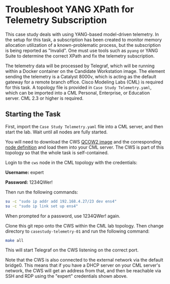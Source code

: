 # Troubleshoot YANG XPath for Telemetry Subscription

This case study deals with using YANG-based model-driven telemetry.  In the setup for this task, a subscription has been created to monitor memory allocation utilization of a known-problematic process, but the subscription is being reported as "Invalid".  One must use tools such as `pyang` or YANG Suite to determine the correct XPath and fix the telemetry subscription.

The telemetry data will be processed by Telegraf, which will be running within a Docker container on the Candidate Workstation image.  The element sending the telemetry is a Catalyst 8000v, which is acting as the default gateway for a remote branch office.  Cisco Modeling Labs (CML) is required for this task.  A topology file is provided in `Case Study Telemetry.yaml`, which can be imported into a CML Personal, Enterprise, or Education server.  CML 2.3 or higher is required.

## Starting the Task

First, import the `Case Study Telemetry.yaml` file into a CML server, and then start the lab.  Wait until all nodes are fully started.

You will need to download the CWS [QCOW2 image](https://learningcontent.cisco.com/images/2022-04-08_DevNetExpert_CWS_Example.qcow2) and the corresponding [node definition](https://github.com/CiscoDevNet/cml-community/tree/master/node-definitions/cisco/cws) and load them into your CML server.  The CWS is part of this topology so that the whole task is self-contained.

Login to the `cws` node in the CML topology with the credentials:

**Username:** expert

**Password:** 1234QWer!

Then run the following commands:

```sh
su -c "sudo ip addr add 192.168.4.27/23 dev ens4"
su -c "sudo ip link set up ens4"
```

When prompted for a password, use 1234QWer! again.

Clone this git repo onto the CWS within the CML lab topology.  Then change directory to `casestudy-telemetry-01` and run the following command:

```sh
make all
```

This will start Telegraf on the CWS listening on the correct port.

Note that the CWS is also connected to the external network via the default bridge0.  This means that if you have a DHCP server on your CML server's network, the CWS will get an address from that, and then be reachable via SSH and RDP using the "expert" credentials shown above.
